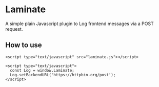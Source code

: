 # Laminate
A simple plain Javascript plugin to Log frontend messages via a POST request.

## How to use
```
<script type="text/javascript" src="laminate.js"></script>

<script type="text/javascript">
  const Log = window.Laminate;
  Log.setBackendURL('https://httpbin.org/post');
</script>
```